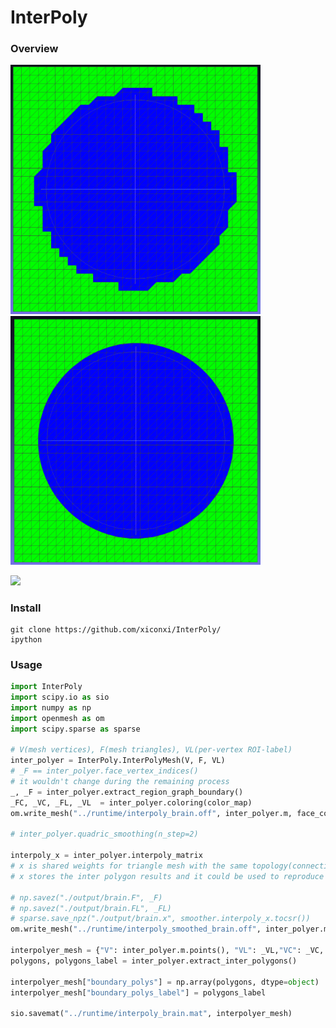 # InterPoly

### Overview

<img src="https://github.com/xiconxi/InterPoly/blob/main/imgs/RawPolyCurves.png" alt="alt text" width="400" height="whatever" /> <img src="https://github.com/xiconxi/InterPoly/blob/main/imgs/MinimumVariationPolyCurves.png" alt="alt text" width="400" height="whatever"/>

![](https://github.com/xiconxi/InterPoly/blob/main/imgs/brain_interpoly.gif)

### Install 
```
git clone https://github.com/xiconxi/InterPoly/
ipython
```

### Usage
```python
import InterPoly
import scipy.io as sio 
import numpy as np 
import openmesh as om 
import scipy.sparse as sparse

# V(mesh vertices), F(mesh triangles), VL(per-vertex ROI-label)
inter_polyer = InterPoly.InterPolyMesh(V, F, VL)
# _F == inter_polyer.face_vertex_indices()
# it wouldn't change during the remaining process
_, _F = inter_polyer.extract_region_graph_boundary()
_FC, _VC, _FL, _VL  = inter_polyer.coloring(color_map)
om.write_mesh("../runtime/interpoly_brain.off", inter_polyer.m, face_color=True, vertex_color=True)

# inter_polyer.quadric_smoothing(n_step=2)

interpoly_x = inter_polyer.interpoly_matrix
# x is shared weights for triangle mesh with the same topology(connection)
# x stores the inter polygon results and it could be used to reproduce the results on other meshes.  

# np.savez("./output/brain.F", _F)
# np.savez("./output/brain.FL", _FL)
# sparse.save_npz("./output/brain.x", smoother.interpoly_x.tocsr())
om.write_mesh("../runtime/interpoly_smoothed_brain.off", inter_polyer.m, face_color=True, vertex_color=True)

interpolyer_mesh = {"V": inter_polyer.m.points(), "VL": _VL,"VC": _VC, "F": _F, "FL": _FL, "FC": _FC}
polygons, polygons_label = inter_polyer.extract_inter_polygons()

interpolyer_mesh["boundary_polys"] = np.array(polygons, dtype=object)
interpolyer_mesh["boundary_polys_label"] = polygons_label

sio.savemat("../runtime/interpoly_brain.mat", interpolyer_mesh)

```







